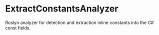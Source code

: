 # ExtractConstantsAnalyzer
Roslyn analyzer for detection and extraction inline constants into the C# const fields.
